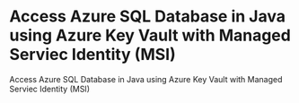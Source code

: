 # Access Azure SQL Database in Java using Azure Key Vault with Managed Serviec Identity (MSI)
Access Azure SQL Database in Java using Azure Key Vault with Managed Serviec Identity (MSI)
